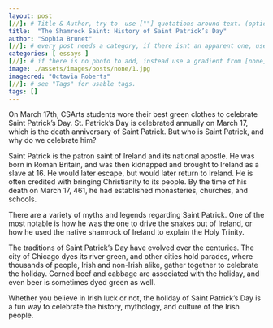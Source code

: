 ```yaml
---
layout: post
[//]: # Title & Author, try to  use [""] quotations around text. (optional, just formality).
title:  "The Shamrock Saint: History of Saint Patrick’s Day"
author: "Sophia Brunet"
[//]: # every post needs a category, if there isnt an apparent one, use [misc].
categories: [ essays ]
[//]: # if there is no photo to add, instead use a gradient from [none] folder by picking a number from 1-10. (all gradients are .jpg)
image: ./assets/images/posts/none/1.jpg
imagecred: "Octavia Roberts"
[//]: # see "Tags" for usable tags.
tags: []
---
```

On March 17th, CSArts students wore their best green clothes to celebrate Saint Patrick’s Day. St. Patrick’s Day is celebrated annually on March 17, which is the death anniversary of Saint Patrick. But who is Saint Patrick, and why do we celebrate him?

Saint Patrick is the patron saint of Ireland and its national apostle. He was born in Roman Britain, and was then kidnapped and brought to Ireland as a slave at 16. He would later escape, but would later return to Ireland. He is often credited with bringing Christianity to its people. By the time of his death on March 17, 461, he had established monasteries, churches, and schools.

There are a variety of myths and legends regarding Saint Patrick. One of the most notable is how he was the one to drive the snakes out of Ireland, or how he used the native shamrock of Ireland to explain the Holy Trinity.

The traditions of Saint Patrick’s Day have evolved over the centuries. The city of Chicago dyes its river green, and other cities hold parades, where thousands of people, Irish and non-Irish alike, gather together to celebrate the holiday. Corned beef and cabbage are associated with the holiday, and even beer is sometimes dyed green as well. 

Whether you believe in Irish luck or not, the holiday of Saint Patrick’s Day is a fun way to celebrate the history, mythology, and culture of the Irish people. 